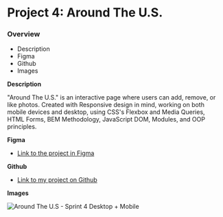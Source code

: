 # Project 4: Around The U.S.

### Overview

* Description
* Figma
* Github
* Images

**Description**

"Around The U.S." is an interactive page where users can add, remove, or like photos. Created with Responsive design in mind, working on both mobile devices and desktop, using CSS's Flexbox and Media Queries, HTML Forms, BEM Methodology, JavaScript DOM, Modules, and OOP principles.

**Figma**

* [Link to the project in Figma](https://www.figma.com/file/SurN1jaeEQIhuZEDMhmWWf/Sprint-4-Around-The-U.S.-desktop-mobile?node-id=0%3A1)

**Github**

* [Link to my project on Github](https://phoenix801.github.io/web_project_4/)

**Images**

![Around The U.S - Sprint 4 Desktop + Mobile](https://github.com/Phoenix801/web_project_4/blob/main/images/Sprint%204_%20Around%20The%20U.S.%20_%20desktop%20%2B%20mobile.png)
